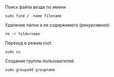 Поиск файла везде по имени

	sudo find / -name filename

Удаление папки и ее содержимого (рекурсивное)

	rm -r foldername

Переход в режим root

	sudo su
	
Создание группы пользователей

	sudo groupadd groupname

